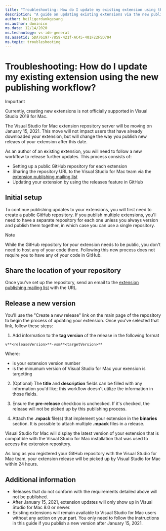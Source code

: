 ```yaml
---
title: "Troubleshooting: How do I update my existing extension using the new publishing workflow?"
description: "A guide on updating existing extensions via the new publishing workflow."
author: heiligerdankgesang
ms.author: dominicn
ms.date: 12/14/2020
ms.technology: vs-ide-general
ms.assetid: 5DA76197-7859-421f-AC45-401F22F5D794
ms.topic: troubleshooting
---
```


# Troubleshooting: How do I update my existing extension using the new publishing workflow?

> [!IMPORTANT]
> Currently, creating new extensions is not officially supported in Visual Studio 2019 for Mac.

The Visual Studio for Mac extension repository server will be moving on January 15, 2021. This move will not impact users that have already downloaded your extension, but will change the way you publish new releaes of your extension after this date.

As an author of an existing extension, you will need to follow a new workflow to release further updates. This process consists of:
- Setting up a public GitHub repository for each extension
- Sharing the repository URL to the Visual Studio for Mac team via the [extension publishing mailing list](mailto:vsmextpub@microsoft.com)
- Updating your extension by using the releases feature in GitHub


## Initial setup 

To continue publishing updates to your extensions, you will first need to create a public GitHub repository. If you publish multiple extensions, you'll need to have a separate repository for each one unless you always version and publish them together, in which case you can use a single repository.

> [!NOTE]
> While the GitHub repository for your extension needs to be public, you don't need to host any of your code there. Following this new process does not require you to have any of your code in GitHub.


## Share the location of your repository

Once you've set up the repository, send an email to the [extension publishing mailing list](mailto:vsmextpub@microsoft.com) with the URL.


## Release a new version

You'll use the "Create a new release" link on the main page of the repository to begin the process of updating your extension. Once you've selected that link, follow these steps:

1. Add information to the **tag version** of the release in the following format

```v**<releaseVersion>**-vsm**<targetVersion>**```

Where:
 - **<releaseVersion>** is your extension version number
 - **<targetVersion>** is the minumum version of Visual Studio for Mac your exension is targetting

2. (Optional) The **title** and **description** fields can be filled with any information you'd like; this workflow doesn't utilize the information in those fields.

3. Ensure the **pre-release** checkbox is unchecked. If it's checked, the release will not be picked up by this publishing process.

4. Attach the **.mpack** file(s) that implement your extension in the **binaries** section. It is possible to attach multiple **.mpack** files in a release.

Visual Studio for Mac will display the latest version of your extension that is compatible with the Visual Studio for Mac installation that was used to access the extension repository.

As long as you registered your GitHub repository with the Visual Studio for Mac team, your extension release will be picked up by Visual Studio for Mac within 24 hours.

## Additional information

- Releases that do not conform with the requirements detailed above will not be published. 
- After January 15, 2021, extension updates will only show up in Visual Studio for Mac 8.0 or newer.
- Existing extensions will remain available to Visual Studio for Mac users without any action on your part. You only need to follow the instructions in this guide if you publish a new version after January 15, 2021.

